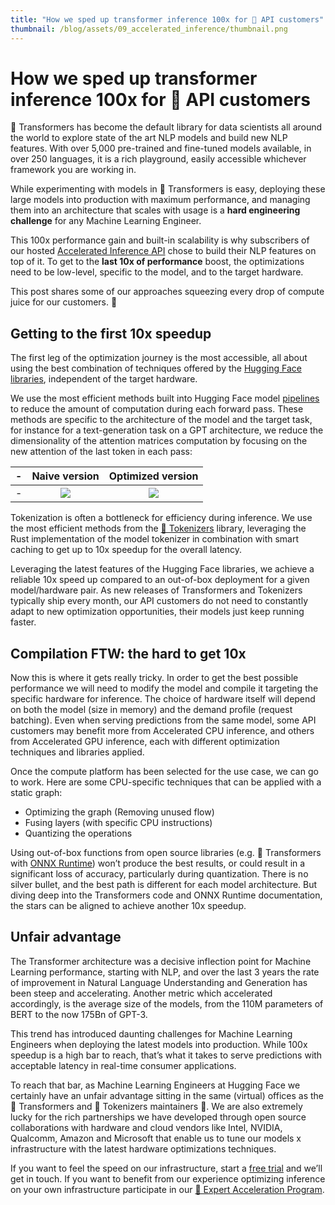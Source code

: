 ```yaml
---
title: "How we sped up transformer inference 100x for 🤗 API customers"
thumbnail: /blog/assets/09_accelerated_inference/thumbnail.png
---
```


# How we sped up transformer inference 100x for 🤗 API customers


🤗 Transformers has become the default library for data scientists all around the world to explore state of the art NLP models and build new NLP features. With over 5,000 pre-trained and fine-tuned models available, in over 250 languages, it is a rich playground, easily accessible whichever framework you are working in.

While experimenting with models in 🤗 Transformers is easy, deploying these large models into production with maximum performance, and managing them into an architecture that scales with usage is a **hard engineering challenge** for any Machine Learning Engineer. 

This 100x performance gain and built-in scalability is why subscribers of our hosted [Accelerated Inference API](https://huggingface.co/pricing) chose to build their NLP features on top of it. To get to the **last 10x of performance** boost, the optimizations need to be low-level, specific to the model, and to the target hardware.

This post shares some of our approaches squeezing every drop of compute juice for our customers. 🍋


## Getting to the first 10x speedup

The first leg of the optimization journey is the most accessible, all about using the best combination of techniques offered by the [Hugging Face libraries](https://github.com/huggingface/), independent of the target hardware. 

We use the most efficient methods built into Hugging Face model [pipelines](https://huggingface.co/transformers/main_classes/pipelines.html) to reduce the amount of computation during each forward pass. These methods are specific to the architecture of the model and the target task, for instance for a text-generation task on a GPT architecture, we reduce the dimensionality of the attention matrices computation by focusing on the new attention of the last token in each pass:

-| Naive version                                                                                             | Optimized version                                                                                       |
-|:---------------------------------------------------------------------------------------------------------:|:-------------------------------------------------------------------------------------------------------:|
-|![](/blog/assets/09_accelerated_inference/unoptimized_graph.png)|![](/blog/assets/09_accelerated_inference/optimized_graph.png)|

Tokenization is often a bottleneck for efficiency during inference. We use the most efficient methods from the [🤗 Tokenizers](https://github.com/huggingface/tokenizers/) library, leveraging the Rust implementation of the model tokenizer in combination with smart caching to get up to 10x speedup for the overall latency.

Leveraging the latest features of the Hugging Face libraries, we achieve a reliable 10x speed up compared to an out-of-box deployment for a given model/hardware pair. As new releases of Transformers and Tokenizers typically ship every month, our API customers do not need to constantly adapt to new optimization opportunities, their models just keep running faster.

## Compilation FTW: the hard to get 10x
Now this is where it gets really tricky. In order to get the best possible performance we will need to modify the model and compile it targeting the specific hardware for inference. The choice of hardware itself will depend on both the model (size in memory) and the demand profile (request batching). Even when serving predictions from the same model, some API customers may benefit more from Accelerated CPU inference, and others from Accelerated GPU inference, each with different optimization techniques and libraries applied.

Once the compute platform has been selected for the use case, we can go to work. Here are some CPU-specific techniques that can be applied with a static graph:
- Optimizing the graph (Removing unused flow)
- Fusing layers (with specific CPU instructions)
- Quantizing the operations

Using out-of-box functions from open source libraries (e.g. 🤗 Transformers with [ONNX Runtime](https://github.com/microsoft/onnxruntime)) won’t produce the best results, or could result in a significant loss of accuracy, particularly during quantization. There is no silver bullet, and the best path is different for each model architecture. But diving deep into the Transformers code and ONNX Runtime documentation, the stars can be aligned to achieve another 10x speedup.

## Unfair advantage

The Transformer architecture was a decisive inflection point for Machine Learning performance, starting with NLP, and over the last 3 years the rate of improvement in Natural Language Understanding and Generation has been steep and accelerating. Another metric which accelerated accordingly, is the average size of the models, from the 110M parameters of BERT to the now 175Bn of GPT-3.

This trend has introduced daunting challenges for Machine Learning Engineers when deploying the latest models into production. While 100x speedup is a high bar to reach, that’s what it takes to serve predictions with acceptable latency in real-time consumer applications.

To reach that bar, as Machine Learning Engineers at Hugging Face we certainly have an unfair advantage sitting in the same (virtual) offices as the 🤗 Transformers and 🤗 Tokenizers maintainers 😬.  We are also extremely lucky for the rich partnerships we have developed through open source collaborations with hardware and cloud vendors like Intel, NVIDIA, Qualcomm, Amazon and Microsoft that enable us to tune our models x infrastructure with the latest hardware optimizations techniques.

If you want to feel the speed on our infrastructure, start a [free trial](https://huggingface.co/pricing) and we’ll get in touch.
If you want to benefit from our experience optimizing inference on your own infrastructure participate in our [🤗 Expert Acceleration Program](https://huggingface.co/support). 
